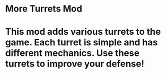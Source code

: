 # More Turrets Mod
# This mod adds various turrets to the game. Each turret is simple and has different mechanics. Use these turrets to improve your defense!
